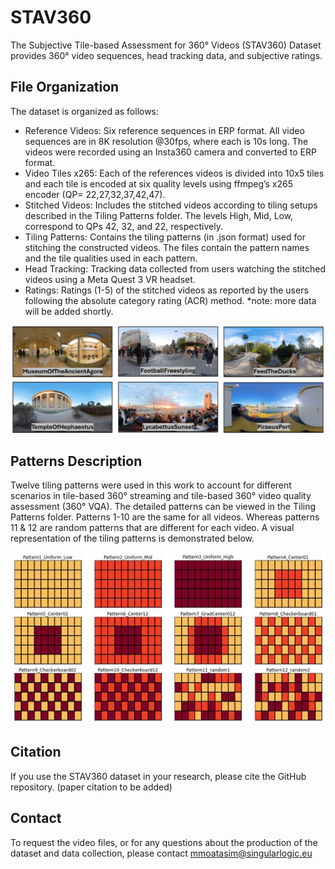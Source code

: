 # STAV360
The Subjective Tile-based Assessment for 360° Videos (STAV360) Dataset provides 360° video sequences, head tracking data, and subjective ratings.


## File Organization
The dataset is organized as follows:
  - Reference Videos: Six reference sequences in ERP format. All video sequences are in 8K resolution @30fps, where each is 10s long. The videos were recorded using an Insta360 camera and converted to ERP format.
  - Video Tiles x265: Each of the references videos is divided into 10x5 tiles and each tile is encoded at six quality levels using ffmpeg’s x265 encoder (QP= 22,27,32,37,42,47).
  - Stitched Videos: Includes the stitched videos according to tiling setups described in the Tiling Patterns folder. The levels High, Mid, Low, correspond to QPs 42, 32, and 22, respectively.
  - Tiling Patterns: Contains the tiling patterns (in .json format) used for stitching the constructed videos. The files contain the pattern names and the tile qualities used in each pattern.
  - Head Tracking: Tracking data collected from users watching the stitched videos using a Meta Quest 3 VR headset.
  - Ratings: Ratings (1-5) of the stitched videos as reported by the users following the absolute category rating (ACR) method.
*note: more data will be added shortly.


![](./images/Screenshots.jpg)  

## Patterns Description

Twelve tiling patterns were used in this work to account for different scenarios in tile-based 360° streaming and tile-based 360° video quality assessment (360° VQA). The detailed patterns can be viewed in the Tiling Patterns folder. Patterns 1-10 are the same for all videos. Whereas patterns 11 & 12 are random patterns that are different for each video. A visual representation of the tiling patterns is demonstrated below.


![](./images/TilingPatterns.jpg) 


## Citation
If you use the STAV360 dataset in your research, please cite the GitHub repository.
(paper citation to be added)


## Contact
To request the video files, or for any questions about the production of the dataset and data collection, please contact mmoatasim@singularlogic.eu

